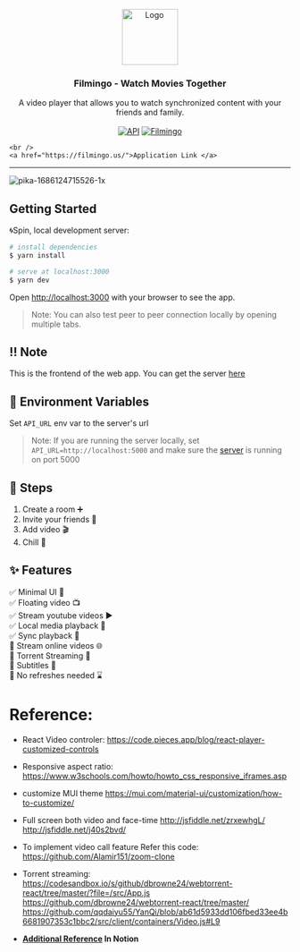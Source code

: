 <p align="center">
  <a href="https://filmingo.us/">
    <img src="https://res.cloudinary.com/davkfrmah/image/upload/v1684239381/Filmingo/flamingo_logo.png" alt="Logo" width="100" height="100">
  </a>

  <h3 align="center">Filmingo - Watch Movies Together </h3>

  <p align="center">
    A video player that allows you to watch synchronized content with your friends and family.
    <br />
    <br />
    <a href="https://github.com/akilesh-io/api.ruscello"><img src="https://img.shields.io/badge/API-live-brightgreen.svg" alt="API"></a>
    <a href="https://filmingo.akilesh.in/"><img src="https://img.shields.io/badge/Landing Page-live-brightgreen.svg" alt="Filmingo"></a>
    
    <br />      
    <a href="https://filmingo.us/">Application Link </a>
  </p>

</p>

---

![pika-1686124715526-1x](https://github.com/akilesh-io/app.ruscello/assets/53332156/d199e338-5abb-4342-8102-2fa3539bcee7)


## Getting Started

🌀Spin, local development server:

```bash
# install dependencies
$ yarn install

# serve at localhost:3000
$ yarn dev
```

Open [http://localhost:3000](http://localhost:3000) with your browser to see the app.
> Note: You can also test peer to peer connection locally by opening multiple tabs.
 

## ‼️ Note

This is the frontend of the web app. You can get the server [here](https://github.com/akilesh-io/api.ruscello)


## 🌳 Environment Variables

Set `API_URL` env var to the server's url
> Note: If you are running the server locally, set `API_URL=http://localhost:5000` and make sure the [server](https://github.com/akilesh-io/api.ruscello) is running on port 5000


## 👣 Steps

1. Create a room ➕
2. Invite your friends 🕺
3. Add video 🎬
4. Chill 🍿

## ✨ Features

✅  Minimal UI 🔮  
✅  Floating video 📺  
✅  Stream youtube videos ▶️  
✅  Local media playback 📁  
✅  Sync playback 🔄  
🔳  Stream online videos 🌐  
🔳  Torrent Streaming 🧲   
🔳  Subtitles 📄   
🔳  No refreshes needed ⌛️  


# Reference:

* React Video controler:
https://code.pieces.app/blog/react-player-customized-controls

* Responsive aspect ratio:
https://www.w3schools.com/howto/howto_css_responsive_iframes.asp

* customize MUI theme
https://mui.com/material-ui/customization/how-to-customize/

* Full screen both video and face-time
http://jsfiddle.net/zrxewhgL/
http://jsfiddle.net/j40s2bvd/

* To implement video call feature Refer this code:
https://github.com/Alamir151/zoom-clone

* Torrent streaming:
https://codesandbox.io/s/github/dbrowne24/webtorrent-react/tree/master/?file=/src/App.js
https://github.com/dbrowne24/webtorrent-react/tree/master/
https://github.com/qqdaiyu55/YanQi/blob/ab61d5933dd106fbed33ee4b6681907353c1bbc2/src/client/containers/Video.js#L9

* **[Additional Reference](https://akilesh-io.notion.site/Facetime-for-android-eb22f08b7f8248d3becdaedd438be017?pvs=4) In Notion**
